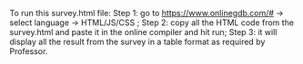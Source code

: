 To run this survey.html file:
Step 1: go to https://www.onlinegdb.com/# -> select language -> HTML/JS/CSS ;
Step 2: copy all the HTML code from the survey.html and paste it in the online compiler and hit run;
Step 3: it will display all the result from the survey in a table format as required by Professor.
